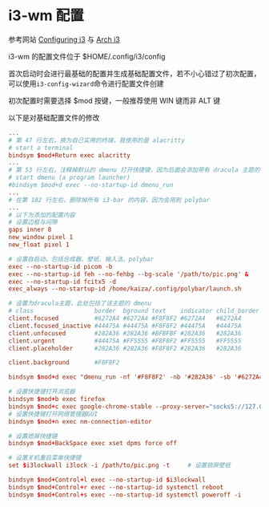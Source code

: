 # i3-wm 配置

参考网站 [Configuring i3](https://thevaluable.dev/i3-config-mouseless/) 与 [Arch i3](https://wiki.archlinux.org/title/I3_(%E7%AE%80%E4%BD%93%E4%B8%AD%E6%96%87))

i3-wm 的配置文件位于 $HOME/.config/i3/config

首次启动时会进行最基础的配置并生成基础配置文件，若不小心错过了初次配置，可以使用`i3-config-wizard`命令进行配置文件创建

初次配置时需要选择 $mod 按键，一般推荐使用 WIN 键而非 ALT 键

以下是对基础配置文件的修改

```conf title="$HOME/.config/i3/config" linenums="1"
...
# 第 47 行左右，换为自己实用的终端，我使用的是 alacritty
# start a terminal
bindsym $mod+Return exec alacritty
...
# 第 53 行左右，注释掉默认的 dmenu 打开快捷键，因为后面会添加带有 dracula 主题的 dmenu 快捷键
# start dmenu (a program launcher)
#bindsym $mod+d exec --no-startup-id dmenu_run
...
# 在第 182 行左右，删除掉所有 i3-bar 的内容，因为会用到 polybar
...
# 以下为添加的配置内容
# 设置边框与间隙
gaps inner 8
new_window pixel 1
new_float pixel 1

# 设置自启动，包括合成器、壁纸、输入法、polybar
exec --no-startup-id picom -b
exec --no-startup-id feh --no-fehbg --bg-scale '/path/to/pic.png' &
exec --no-startup-id fcitx5 -d
exec_always --no-startup-id /home/kaiza/.config/polybar/launch.sh

# 设置为dracula主题，此处包括了该主题的 dmenu
# class                 border  bground text    indicator child_border
client.focused          #6272A4 #6272A4 #F8F8F2 #6272A4   #6272A4
client.focused_inactive #44475A #44475A #F8F8F2 #44475A   #44475A
client.unfocused        #282A36 #282A36 #BFBFBF #282A36   #282A36
client.urgent           #44475A #FF5555 #F8F8F2 #FF5555   #FF5555
client.placeholder      #282A36 #282A36 #F8F8F2 #282A36   #282A36

client.background       #F8F8F2

bindsym $mod+d exec "dmenu_run -nf '#F8F8F2' -nb '#282A36' -sb '#6272A4' -sf '#F8F8F2' -fn 'monospace-10' -p 'dmenu%'"

# 设置快捷键打开浏览器
bindsym $mod+b exec firefox
bindsym $mod+c exec google-chrome-stable --proxy-server="socks5://127.0.0.1:1080"   # 此处设置了 google-chrome 的代理，需要提前配置好科学上网
# 设置快捷键打开网络管理器GUI
bindsym $mod+n exec nm-connection-editor

# 设置熄屏快捷键
bindsym $mod+BackSpace exec xset dpms force off

# 设置关机重启菜单快捷键
set $i3lockwall i3lock -i /path/to/pic.png -t     # 设置锁屏壁纸

bindsym $mod+Control+l exec --no-startup-id $i3lockwall
bindsym $mod+Control+r exec --no-startup-id systemctl reboot
bindsym $mod+Control+s exec --no-startup-id systemctl poweroff -i
```
